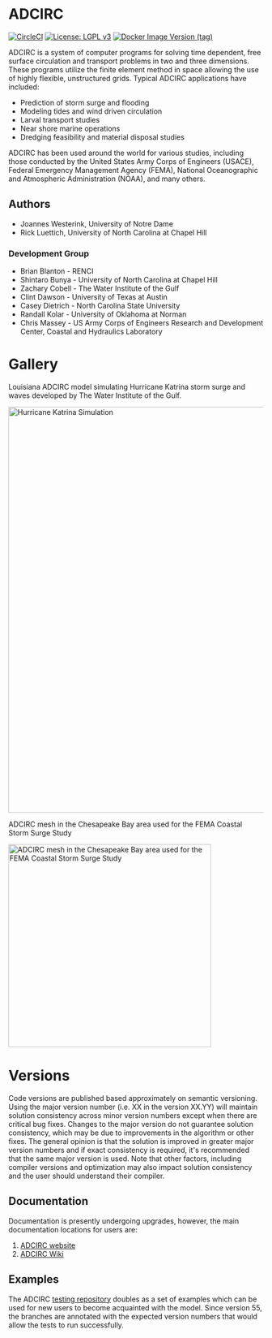 # ADCIRC
[![CircleCI](https://dl.circleci.com/status-badge/img/gh/adcirc/adcirc/tree/main.svg?style=shield&circle-token=468312e3a9341f3a519bbdfb4df0cda07c98bd91)](https://dl.circleci.com/status-badge/redirect/gh/adcirc/adcirc/tree/main)
[![License: LGPL v3](https://img.shields.io/badge/License-LGPL_v3-blue.svg)](https://www.gnu.org/licenses/lgpl-3.0)
[![Docker Image Version (tag)](https://img.shields.io/docker/v/adcircorg/adcirc/v56.0.3?logo=docker&label=adcircorg%2Fadcirc)](https://hub.docker.com/r/adcircorg/adcirc)


ADCIRC is a system of computer programs for solving time dependent, free surface circulation and transport problems in
two and three dimensions. These programs utilize the finite element method in space allowing the use of highly flexible,
unstructured grids. Typical ADCIRC applications have included:

* Prediction of storm surge and flooding
* Modeling tides and wind driven circulation
* Larval transport studies
* Near shore marine operations
* Dredging feasibility and material disposal studies

ADCIRC has been used around the world for various studies, including those conducted by the United States Army Corps of
Engineers (USACE), Federal Emergency Management Agency (FEMA), National Oceanographic and Atmospheric Administration 
(NOAA), and many others.

## Authors
* Joannes Westerink, University of Notre Dame
* Rick Luettich, University of North Carolina at Chapel Hill

### Development Group
* Brian Blanton - RENCI
* Shintaro Bunya - University of North Carolina at Chapel Hill
* Zachary Cobell - The Water Institute of the Gulf
* Clint Dawson - University of Texas at Austin
* Casey Dietrich - North Carolina State University
* Randall Kolar - University of Oklahoma at Norman
* Chris Massey - US Army Corps of Engineers Research and Development Center, Coastal and Hydraulics Laboratory

# Gallery

Louisiana ADCIRC model simulating Hurricane Katrina storm surge and waves developed by The Water Institute of the Gulf.

<img src="https://i0.wp.com/www.psc.edu/wp-content/uploads/2021/07/katrina_aws_z0_0250-scaled.jpg?resize=1080%2C448&ssl=1" alt="Hurricane Katrina Simulation" width="800"/>

ADCIRC mesh in the Chesapeake Bay area used for the FEMA Coastal Storm Surge Study

<img src="https://upload.wikimedia.org/wikipedia/commons/thumb/8/89/FEMA_Region_III_Coastal_Storm_Surge_Study_%28page_7_crop%29.jpg/1280px-FEMA_Region_III_Coastal_Storm_Surge_Study_%28page_7_crop%29.jpg" alt="ADCIRC mesh in the Chesapeake Bay area used for the FEMA Coastal Storm Surge Study" width="400"/>

# Versions

Code versions are published based approximately on semantic versioning. Using the major version number (i.e. XX in the
version XX.YY) will maintain solution consistency across minor version numbers except when there are critical bug fixes.
Changes to the major version do not guarantee solution consistency, which may be due to improvements in the algorithm or
other fixes. The general opinion is that the solution is improved in greater major version numbers and if exact
consistency is required, it's recommended that the same major version is used. Note that other factors, including
compiler versions and optimization may also impact solution consistency and the user should understand their compiler.

## Documentation

Documentation is presently undergoing upgrades, however, the main documentation locations for users are:

1. [ADCIRC website](https://adcirc.org)
2. [ADCIRC Wiki](https://wiki.adcirc.org/Main_Page)

## Examples

The ADCIRC [testing repository](http://github.com/adcirc/adcirc-testsuite) doubles as a set of examples which can be used
for new users to become acquainted with the model. Since version 55, the branches are annotated with the expected
version numbers that would allow the tests to run successfully.

